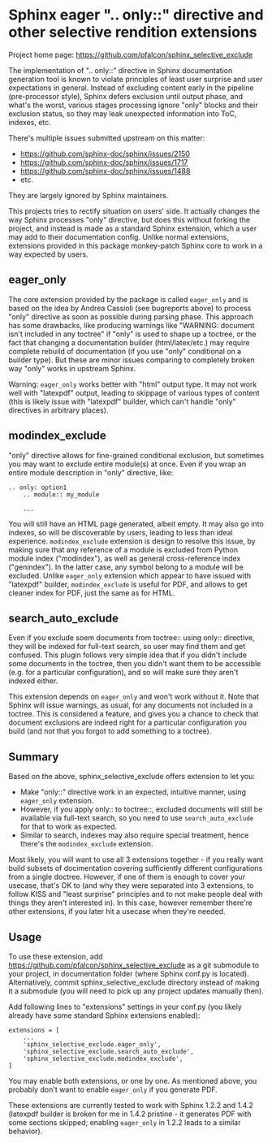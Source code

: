 Sphinx eager ".. only::" directive and other selective rendition extensions
===========================================================================

Project home page: https://github.com/pfalcon/sphinx_selective_exclude

The implementation of ".. only::" directive in Sphinx documentation
generation tool is known to violate principles of least user surprise
and user expectations in general. Instead of excluding content early
in the pipeline (pre-processor style), Sphinx defers exclusion until
output phase, and what's the worst, various stages processing ignore
"only" blocks and their exclusion status, so they may leak unexpected
information into ToC, indexes, etc.

There's multiple issues submitted upstream on this matter:

* https://github.com/sphinx-doc/sphinx/issues/2150
* https://github.com/sphinx-doc/sphinx/issues/1717
* https://github.com/sphinx-doc/sphinx/issues/1488
* etc.

They are largely ignored by Sphinx maintainers.

This projects tries to rectify situation on users' side. It actually
changes the way Sphinx processes "only" directive, but does this
without forking the project, and instead is made as a standard
Sphinx extension, which a user may add to their documentation config.
Unlike normal extensions, extensions provided in this package
monkey-patch Sphinx core to work in a way expected by users.

eager_only
----------

The core extension provided by the package is called `eager_only` and
is based on the idea by Andrea Cassioli (see bugreports above) to
process "only" directive as soon as possible during parsing phase.
This approach has some drawbacks, like producing warnings like
"WARNING: document isn't included in any toctree" if "only" is used
to shape up a toctree, or the fact that changing a documentation
builder (html/latex/etc.) may require complete rebuild of documentation
(if you use "only" conditional on a builder type). But these are minor
issues comparing to completely broken way "only" works in upstream
Sphinx.

Warning: `eager_only` works better with "html" output type. It may not
work well with "latexpdf" output, leading to skippage of various types
of content (this is likely issue with "latexpdf" builder, which can't
handle "only" directives in arbitrary places).

modindex_exclude
----------------

"only" directive allows for fine-grained conditional exclusion, but
sometimes you may want to exclude entire module(s) at once. Even if
you wrap an entire module description in "only" directive, like:

    .. only: option1
        .. module:: my_module
    
        ...

You will still have an HTML page generated, albeit empty. It may also
go into indexes, so will be discoverable by users, leading to less
than ideal experience. `modindex_exclude` extension is design to
resolve this issue, by making sure that any reference of a module
is excluded from Python module index ("modindex"), as well as
general cross-reference index ("genindex"). In the latter case,
any symbol belong to a module will be excluded. Unlike `eager_only`
extension which appear to have issued with "latexpdf" builder,
`modindex_exclude` is useful for PDF, and allows to get cleaner
index for PDF, just the same as for HTML.

search_auto_exclude
-------------------

Even if you exclude soem documents from toctree:: using only::
directive, they will be indexed for full-text search, so user may
find them and get confused. This plugin follows very simple idea
that if you didn't include some documents in the toctree, then
you didn't want them to be accessible (e.g. for a particular
configuration), and so will make sure they aren't indexed either.

This extension depends on `eager_only` and won't work without it.
Note that Sphinx will issue warnings, as usual, for any documents
not included in a toctree. This is considered a feature, and gives
you a chance to check that document exclusions are indeed right
for a particular configuration you build (and not that you forgot
to add something to a toctree).

Summary
-------

Based on the above, sphinx_selective_exclude offers extension to let
you:

* Make "only::" directive work in an expected, intuitive manner, using
  `eager_only` extension.
* However, if you apply only:: to toctree::, excluded documents will
  still be available via full-text search, so you need to use
  `search_auto_exclude` for that to work as expected.
* Similar to search, indexes may also require special treatment, hence
  there's the `modindex_exclude` extension.

Most likely, you will want to use all 3 extensions together - if you
really want build subsets of docimentation covering sufficiently different
configurations from a single doctree. However, if one of them is enough
to cover your usecase, that's OK to (and why they were separated into
3 extensions, to follow KISS and "least surprise" principles and to
not make people deal with things they aren't interested in). In this case,
however remember there're other extensions, if you later hit a usecase
when they're needed.

Usage
-----

To use these extension, add https://github.com/pfalcon/sphinx_selective_exclude
as a git submodule to your project, in documentation folder (where
Sphinx conf.py is located). Alternatively, commit sphinx_selective_exclude
directory instead of making it a submodule (you will need to pick up
any project updates manually then).

Add following lines to "extensions" settings in your conf.py (you
likely already have some standard Sphinx extensions enabled):

    extensions = [
        ...
        'sphinx_selective_exclude.eager_only',
        'sphinx_selective_exclude.search_auto_exclude',
        'sphinx_selective_exclude.modindex_exclude',
    ]

You may enable both extensions, or one by one. As mentioned above, you
probably don't want to enable `eager_only` if you generate PDF.

These extensions are currently tested to work with Sphinx 1.2.2 and 1.4.2
(latexpdf builder is broken for me in 1.4.2 pristine - it generates PDF
with some sections skipped; enabling `eager_only` in 1.2.2 leads to a
similar behavior).
